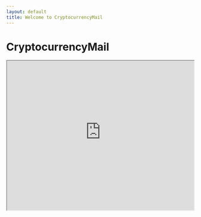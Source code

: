 ```yaml
---
layout: default
title: Welcome to CryptocurrencyMail
---
```


# CryptocurrencyMail

<iframe src="https://cdn.forms-content.sg-form.com/9adadfb2-95fa-11ea-8f30-fee120d67e08" width="500" height="400"/>
